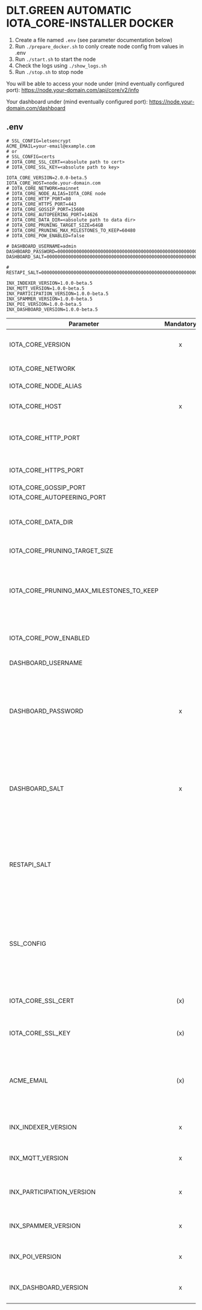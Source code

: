 # DLT.GREEN AUTOMATIC IOTA_CORE-INSTALLER DOCKER

1. Create a file named `.env` (see parameter documentation below)
2. Run `./prepare_docker.sh` to conly create node config from values in .env
3. Run `./start.sh` to start the node
4. Check the logs using `./show_logs.sh`
5. Run `./stop.sh` to stop node

You will be able to access your node under  (mind eventually configured port):
https://node.your-domain.com/api/core/v2/info

Your dashboard under (mind eventually configured port):
https://node.your-domain.com/dashboard

## .env

```
# SSL_CONFIG=letsencrypt
ACME_EMAIL=your-email@example.com
# or
# SSL_CONFIG=certs
# IOTA_CORE_SSL_CERT=<absolute path to cert>
# IOTA_CORE_SSL_KEY=<absolute path to key>

IOTA_CORE_VERSION=2.0.0-beta.5
IOTA_CORE_HOST=node.your-domain.com
# IOTA_CORE_NETWORK=mainnet
# IOTA_CORE_NODE_ALIAS=IOTA_CORE node
# IOTA_CORE_HTTP_PORT=80
# IOTA_CORE_HTTPS_PORT=443
# IOTA_CORE_GOSSIP_PORT=15600
# IOTA_CORE_AUTOPEERING_PORT=14626
# IOTA_CORE_DATA_DIR=<absolute path to data dir>
# IOTA_CORE_PRUNING_TARGET_SIZE=64GB
# IOTA_CORE_PRUNING_MAX_MILESTONES_TO_KEEP=60480
# IOTA_CORE_POW_ENABLED=false

# DASHBOARD_USERNAME=admin
DASHBOARD_PASSWORD=0000000000000000000000000000000000000000000000000000000000000000
DASHBOARD_SALT=0000000000000000000000000000000000000000000000000000000000000000

# RESTAPI_SALT=0000000000000000000000000000000000000000000000000000000000000000

INX_INDEXER_VERSION=1.0.0-beta.5
INX_MQTT_VERSION=1.0.0-beta.5
INX_PARTICIPATION_VERSION=1.0.0-beta.5
INX_SPAMMER_VERSION=1.0.0-beta.5
INX_POI_VERSION=1.0.0-beta.5
INX_DASHBOARD_VERSION=1.0.0-beta.5
```

| Parameter                                | Mandatory |     Default     | Description                                                                                                                                                                      |
| ---------------------------------------- | :-------: | :-------------: | -------------------------------------------------------------------------------------------------------------------------------------------------------------------------------- |
| IOTA_CORE_VERSION                        |     x     |                 | Version of `iotaledger/hornet` docker image to use                                                                                                                               |
| IOTA_CORE_NETWORK                        |           |     mainnet     | Allowed values: `mainnet`, `testnet`                                                                                                                                             |
| IOTA_CORE_NODE_ALIAS                     |           | IOTA_CORE node  | Node alias                                                                                                                                                                       |
| IOTA_CORE_HOST                           |     x     |                 | Host domain name e.g. `hornet.dlt.green`                                                                                                                                         |
| IOTA_CORE_HTTP_PORT                      |           |       80        | HTTP port to access dashboard and api. Must be 80 if letsencrypt is used.                                                                                                        |
| IOTA_CORE_HTTPS_PORT                     |           |       443       | HTTPS port to access dashboard and api                                                                                                                                           |
| IOTA_CORE_GOSSIP_PORT                    |           |      15600      | Gossip port                                                                                                                                                                      |
| IOTA_CORE_AUTOPEERING_PORT               |           |      14626      | Autopeering port                                                                                                                                                                 |
| IOTA_CORE_DATA_DIR                       |           |      .data      | Directory containing configuration, database, snapshots etc.                                                                                                                     |
| IOTA_CORE_PRUNING_TARGET_SIZE            |           |      64GB       | Target size of database                                                                                                                                                          |
| IOTA_CORE_PRUNING_MAX_MILESTONES_TO_KEEP |           |      60480      | Max umber of milestones to keep in database. Milestone pruning is disabled by default. It's activated if this parameter is set.                                                  |
| IOTA_CORE_POW_ENABLED                    |           |      false      | Whether the node does PoW if messages are received via API                                                                                                                       |
| DASHBOARD_USERNAME                       |           |      admin      | Username to access dashboard                                                                                                                                                     |
| DASHBOARD_PASSWORD                       |     x     |                 | Password hash (can be generated with `docker compose run hornet tool pwd-hash` or non-interactively with `docker compose run hornet tool pwd-hash --json --password <password>`) |
| DASHBOARD_SALT                           |     x     |                 | Password salt (can be generated with `docker compose run hornet tool pwd-hash` or non-interactively with `docker compose run hornet tool pwd-hash --json --password <password>`) |
| RESTAPI_SALT                             |           | <random-string> | Some random secret string used to generate (and validate) JWT tokens. If not given a random string is generated by `prepare_docker.sh` for security reasons                      |
| SSL_CONFIG                               |           |   letsencrypt   | Allowed values: `certs`, `letsencrypt`. Default: `letsencrypt`. If set to certs `IOTA_CORE_SSL_CERT` and `IOTA_CORE_SSL_KEY` are used otherwise letsencrypt is used by default.  |
| IOTA_CORE_SSL_CERT                       |    (x)    |                 | Absolute path to SSL certificate (mandatory if `SSL_CONFIG=certs`)                                                                                                               |
| IOTA_CORE_SSL_KEY                        |    (x)    |                 | Absolute path to SSL private key (mandatory if `SSL_CONFIG=certs`)                                                                                                               |
| ACME_EMAIL                               |    (x)    |                 | Mail address used to fetch SSL certificate from letsencrypt (mandatory if `SSL_CONFIG` not set or is set to `letsencrypt`).                                                      |
| INX_INDEXER_VERSION                      |     x     |                 | Version of `iotaledger/inx-indexer` docker image to use                                                                                                                          |
| INX_MQTT_VERSION                         |     x     |                 | Version of `iotaledger/inx-mqtt` docker image to use                                                                                                                             |
| INX_PARTICIPATION_VERSION                |     x     |                 | Version of `iotaledger/inx-participation` docker image to use                                                                                                                    |
| INX_SPAMMER_VERSION                      |     x     |                 | Version of `iotaledger/inx-spammer` docker image to use                                                                                                                          |
| INX_POI_VERSION                          |     x     |                 | Version of `iotaledger/inx-poi` docker image to use                                                                                                                              |
| INX_DASHBOARD_VERSION                    |     x     |                 | Version of `iotaledger/inx-dashboard` docker image to use                                                                                                                        |
